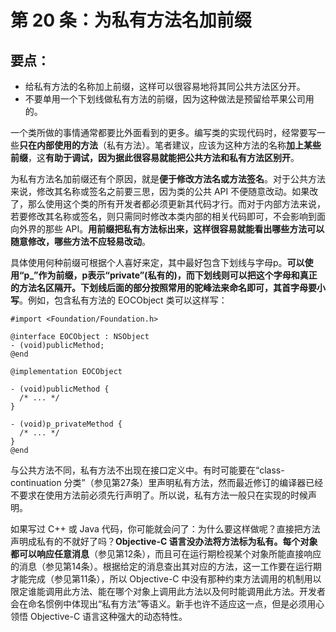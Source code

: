 # 第 20 条：为私有方法名加前缀

## 要点：

* 给私有方法的名称加上前缀，这样可以很容易地将其同公共方法区分开。
* 不要单用一个下划线做私有方法的前缀，因为这种做法是预留给苹果公司用的。

一个类所做的事情通常都要比外面看到的更多。编写类的实现代码时，经常要写一些**只在内部使用的方法**（私有方法）。笔者建议，应该为这种方法的名称**加上某些前缀**，这**有助于调试，因为据此很容易就能把公共方法和私有方法区别开**。

为私有方法名加前缀还有个原因，就是**便于修改方法名或方法签名**。对于公共方法来说，修改其名称或签名之前要三思，因为类的公共 API 不便随意改动。如果改了，那么使用这个类的所有开发者都必须更新其代码才行。而对于内部方法来说，若要修改其名称或签名，则只需同时修改本类内部的相关代码即可，不会影响到面向外界的那些 API。**用前缀把私有方法标出来，这样很容易就能看出哪些方法可以随意修改，哪些方法不应轻易改动**。

具体使用何种前缀可根据个人喜好来定，其中最好包含下划线与字母p。**可以使用“p_”作为前缀，p表示“private”(私有的)，而下划线则可以把这个字母和真正的方法名区隔开。下划线后面的部分按照常用的驼峰法来命名即可，其首字母要小写**。例如，包含私有方法的 EOCObject 类可以这样写：

```
#import <Foundation/Foundation.h>

@interface EOCObject : NSObject
- (void)publicMethod;
@end

@implementation EOCObject

- (void)publicMethod {
  /* ... */
}

- (void)p_privateMethod {
  /* ... */
}
@end
```

与公共方法不同，私有方法不出现在接口定义中。有时可能要在“class-continuation 分类”（参见第27条）里声明私有方法，然而最近修订的编译器已经不要求在使用方法前必须先行声明了。所以说，私有方法一般只在实现的时候声明。

如果写过 C++ 或 Java 代码，你可能就会问了：为什么要这样做呢？直接把方法声明成私有的不就好了吗？**Objective-C 语言没办法将方法标为私有。每个对象都可以响应任意消息**（参见第12条），而且可在运行期检视某个对象所能直接响应的消息（参见第14条）。根据给定的消息查出其对应的方法，这一工作要在运行期才能完成（参见第11条），所以 Objective-C 中没有那种约束方法调用的机制用以限定谁能调用此方法、能在哪个对象上调用此方法以及何时能调用此方法。开发者会在命名惯例中体现出“私有方法”等语义。新手也许不适应这一点，但是必须用心领悟 Objective-C 语言这种强大的动态特性。






